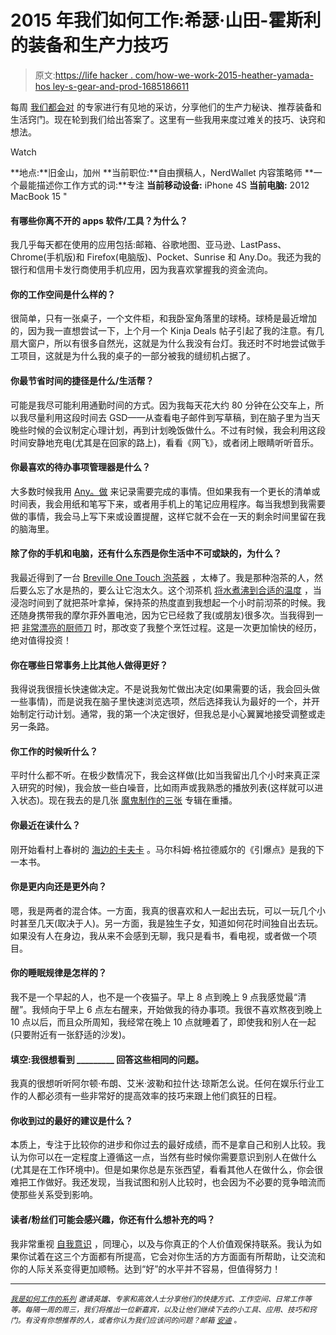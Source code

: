 # 2015 年我们如何工作:希瑟·山田-霍斯利的装备和生产力技巧

> 原文:[https://life hacker . com/how-we-work-2015-heather-yamada-hos ley-s-gear-and-prod-1685186611](https://lifehacker.com/how-we-work-2015-heather-yamada-hosley-s-gear-and-prod-1685186611)

每周 [我们都会对](http://lifehacker.com/tag/how-i-work) 的专家进行有见地的采访，分享他们的生产力秘诀、推荐装备和生活窍门。现在轮到我们给出答案了。这里有一些我用来度过难关的技巧、诀窍和想法。

Watch

**地点:**旧金山，加州
**当前职位:**自由撰稿人，NerdWallet 内容策略师
**一个最能描述你工作方式的词:**专注
**当前移动设备:** iPhone 4S
**当前电脑:** 2012 MacBook 15 "

#### **有哪些你离不开的 apps 软件/工具？为什么？**

我几乎每天都在使用的应用包括:邮箱、谷歌地图、亚马逊、LastPass、Chrome(手机版)和 Firefox(电脑版)、Pocket、Sunrise 和 Any.Do。我还为我的银行和信用卡发行商使用手机应用，因为我喜欢掌握我的资金流向。

#### 你的工作空间是什么样的？

很简单，只有一张桌子，一个文件柜，和我卧室角落里的球椅。球椅是最近增加的，因为我一直想尝试一下，上个月一个 Kinja Deals 帖子引起了我的注意。有几扇大窗户，所以有很多自然光，这就是为什么我没有台灯。我还时不时地尝试做手工项目，这就是为什么我的桌子的一部分被我的缝纫机占据了。

#### 你最节省时间的捷径是什么/生活帮？

可能是我尽可能利用通勤时间的方式。因为我每天花大约 80 分钟在公交车上，所以我尽量利用这段时间去 GSD——从查看电子邮件到写草稿，到在脑子里为当天晚些时候的会议制定心理计划，再到计划晚饭做什么。不过有时候，我会利用这段时间安静地充电(尤其是在回家的路上)，看看《网飞》，或者闭上眼睛听听音乐。

#### 你最喜欢的待办事项管理器是什么？

大多数时候我用 [Any。做](https://lifehacker.com/the-coolest-extra-features-in-any-do-509407362) 来记录需要完成的事情。但如果我有一个更长的清单或时间表，我会用纸和笔写下来，或者用手机上的笔记应用程序。每当我想到我需要做的事情，我会马上写下来或设置提醒，这样它就不会在一天的剩余时间里留在我的脑海里。

#### 除了你的手机和电脑，还有什么东西是你生活中不可或缺的，为什么？

我最近得到了一台 [Breville One Touch 泡茶器](http://www.brevilleusa.com/the-tea-maker-onetouch.html) ，太棒了。我是那种泡茶的人，然后要么忘了水是热的，要么让它泡太久。这个沏茶机 [将水煮沸到合适的温度](https://lifehacker.com/make-the-perfect-cup-of-tea-with-these-steeping-times-a-5974068) ，当浸泡时间到了就把茶叶拿掉，保持茶的热度直到我想起一个小时前沏茶的时候。我还随身携带我的摩尔菲外置电池，因为它已经救了我(或朋友)很多次。当我得到一把 [非常漂亮的厨师刀](http://lifehacker.com/what-knives-are-essential-for-a-serious-home-kitchen-511945155) 时，那改变了我整个烹饪过程。这是一次更加愉快的经历，绝对值得投资！

#### 你在哪些日常事务上比其他人做得更好？

我得说我很擅长快速做决定。不是说我匆忙做出决定(如果需要的话，我会回头做一些事情)，而是说我在脑子里快速浏览选项，然后选择我认为最好的一个，并开始制定行动计划。通常，我的第一个决定很好，但我总是小心翼翼地接受调整或走另一条路。

#### 你工作的时候听什么？

平时什么都不听。在极少数情况下，我会这样做(比如当我留出几个小时来真正深入研究的时候)，我会放一些白噪音，比如雨声或我熟悉的播放列表(这样就可以进入状态)。现在我去的是几张 [魔鬼制作的三张](http://www.thedevilmakesthree.com/) 专辑在重播。

#### 你最近在读什么？

刚开始看村上春树的 [海边的卡夫卡](https://en.wikipedia.org/wiki/Kafka_on_the_Shore) 。马尔科姆·格拉德威尔的《引爆点》是我的下一本书。

#### 你是更内向还是更外向？

嗯，我是两者的混合体。一方面，我真的很喜欢和人一起出去玩，可以一玩几个小时甚至几天(取决于人)。另一方面，我是独生子女，知道如何花时间独自出去玩。如果没有人在身边，我从来不会感到无聊，我只是看书，看电视，或者做一个项目。

#### 你的睡眠规律是怎样的？

我不是一个早起的人，也不是一个夜猫子。早上 8 点到晚上 9 点我感觉最“清醒”。我倾向于早上 6 点左右醒来，开始做我的待办事项。我很不喜欢熬夜到晚上 10 点以后，而且众所周知，我经常在晚上 10 点就睡着了，即使我和别人在一起(只要附近有一张舒适的沙发)。

#### 填空:我很想看到 _________ 回答这些相同的问题。

我真的很想听听阿尔顿·布朗、艾米·波勒和拉什达·琼斯怎么说。任何在娱乐行业工作的人都必须有一些非常好的提高效率的技巧来跟上他们疯狂的日程。

#### 你收到过的最好的建议是什么？

本质上，专注于比较你的进步和你过去的最好成绩，而不是拿自己和别人比较。我认为你可以在一定程度上遵循这一点，当然有些时候你需要意识到别人在做什么(尤其是在工作环境中)。但是如果你总是东张西望，看看其他人在做什么，你会很难把工作做好。我还发现，当我试图和别人比较时，也会因为不必要的竞争暗流而使那些关系受到影响。

#### 读者/粉丝们可能会感兴趣，你还有什么想补充的吗？

我非常重视 [自我意识](https://lifehacker.com/the-importance-of-self-awareness-and-how-to-become-mor-1624744518) ，同理心，以及与你真正的个人价值观保持联系。我认为如果你试着在这三个方面都有所提高，它会对你生活的方方面面有所帮助，让交流和你的人际关系变得更加顺畅。达到“好”的水平并不容易，但值得努力！

* * *

<small></small>*[<small>*我是如何工作的系列*</small>](http://lifehacker.com/how-i-work/) <small>*邀请英雄、专家和高效人士分享他们的快捷方式、工作空间、日常工作等等。每隔一周的周三，我们将推出一位新嘉宾，以及让他们继续下去的小工具、应用、技巧和窍门。有没有你想推荐的人，或者你认为我们应该问的问题？邮箱*</small> [<small>*安迪*</small>](mailto:andy@lifehacker.com) <small>*。*</small>*
